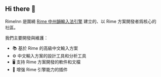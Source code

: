 ## Hi there 👋

RimeInn 是圍繞 [Rime 中州韻輸入法引擎](https://rime.im) 建立的、以 Rime 方案開發者爲核心的社區。

我們主要開發與維護：

- 📚 基於 Rime 的高級中文輸入方案
- ⚙️ 中文輸入方案的設計工具和分析工具
- 🖥 支持 Rime 方案開發的軟件和文檔
- 🚀 增强 Rime 引擎能力的插件

<!--

**Here are some ideas to get you started:**

🙋‍♀️ A short introduction - what is your organization all about?
🌈 Contribution guidelines - how can the community get involved?
👩‍💻 Useful resources - where can the community find your docs? Is there anything else the community should know?
🍿 Fun facts - what does your team eat for breakfast?
🧙 Remember, you can do mighty things with the power of [Markdown](https://docs.github.com/github/writing-on-github/getting-started-with-writing-and-formatting-on-github/basic-writing-and-formatting-syntax)


Here at **RimeInn**, we do **Rime Innovation**. We explore and experiment, search and research, and advance the state-of-the-art in typing technologies for a variety of human languages, with a particular focus on the [Rime](https://rime.im/) engine and [CJK](https://en.wikipedia.org/wiki/CJK_characters) languages.

We:
- Create, maintain, and freely distribute **innovative and high-quality input methods**.
- Collect, fine-tune, and freely distribute **high-quality dictionaries** compiled by linguists.
- **Collaborate closely with upstream projects** (including [Rime](https://rime.im/) and [Fcitx](https://fcitx-im.org/)) to uphold the high standards set by our initiatives, benefiting both our community and the broader ecosystem.
- Study and research **cutting-edge typing technologies**, providing tools for input method construction and analysis.

RimeInn is a vibrant community of like-minded individuals -- we are not only skilled practitioners but also fearless visionaries. We welcome _your_ participation!

- [List of our projects](https://github.com/orgs/rimeinn/repositories)
-->

